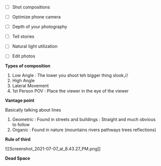 - [ ] Shot compositions
- [ ] Optimize phone camera
- [ ] Depth of your photography
- [ ] Tell stories
- [ ] Natural light utilization
- [ ] Edit photos

  

**Types of composition**

1. Low Angle : The lower you shoot teh bigger thing slook,//
2. High Angle
3. Lateral Movement
4. 1st Person POV : Place the viewer in the eye of the viewer

  

**Vantage point**

Basically talking about lines

1. Geometric : Found in streets and buildings : Straight and much obvious to follow
2. Organic : Found in nature (mountains rivers pathways trees reflections)

  

**Rule of third**

  

![[Screenshot_2021-07-07_at_8.43.27_PM.png]]

  

  

**Dead Space**